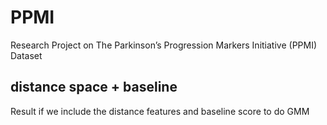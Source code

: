 # PPMI
Research Project on The Parkinson’s Progression Markers Initiative (PPMI) Dataset



## distance space + baseline

Result if we include the distance features and baseline score to do GMM
